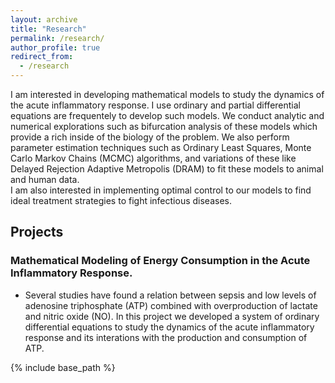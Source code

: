 ```yaml
---
layout: archive
title: "Research"
permalink: /research/
author_profile: true
redirect_from:
  - /research
---
```


I am interested in developing mathematical models to study the dynamics of the acute inflammatory response. 
I use ordinary and partial differential equations are frequentely to develop such models. We conduct analytic and numerical explorations such as bifurcation analysis of these models which provide a rich inside of the biology of the problem. We also perform parameter estimation techniques such as Ordinary Least Squares, Monte Carlo Markov Chains (MCMC) algorithms, and variations of these like Delayed Rejection Adaptive Metropolis (DRAM) to fit these models to animal and human data.  
I am also interested in implementing optimal control to our models to find ideal treatment strategies to fight infectious diseases.  

## Projects

### Mathematical Modeling of Energy Consumption in the Acute Inflammatory Response.

* Several studies have found a relation between sepsis and low levels of adenosine triphosphate (ATP) combined with overproduction of lactate and nitric oxide (NO). In this project we developed a system of ordinary differential equations to study the dynamics of the acute inflammatory response and its interations with the production and consumption of ATP.



{% include base_path %}
